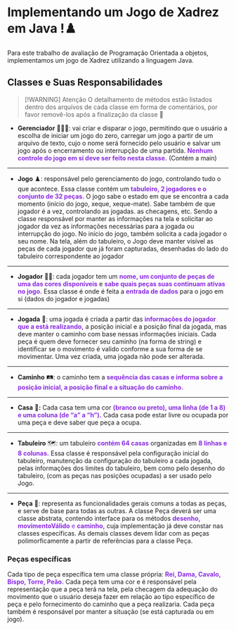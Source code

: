 # Implementando um Jogo de Xadrez em Java !♟️

Para este trabalho de avaliação de Programação Orientada a objetos, implementamos um jogo de Xadrez utilizando a linguagem Java.

## Classes e Suas Responsabilidades

> [!WARNING] Atenção
> O detalhamento de métodos estão listados dentro dos arquivos de cada classe em forma de comentários, por favor removê-los após a finalização da classe 💛 


- **Gerenciador** 👩🏽‍🔧: vai criar e disparar o jogo, permitindo que o usuário a escolha de iniciar um jogo do zero, carregar um jogo a partir de um arquivo de texto, cujo o nome será fornecido pelo usuário e salvar um jogo após o encerramento ou interrupção de uma partida. <span style="color: BlueViolet">**Nenhum controle do jogo em si deve ser feito nesta classe.** </span>(Contém a main)

---

- **Jogo** ♟️: responsável pelo gerenciamento do jogo, controlando tudo o que acontece. Essa classe contém um <span style="color: BlueViolet">**tabuleiro, 2 jogadores e o conjunto de 32 peças.**</span> O jogo sabe o estado em que se encontra a cada momento (início do jogo, xeque, xeque-mate). Sabe também de que jogador é a vez, controlando as jogadas. as checagens, etc. Sendo a classe responsável por manter as informações na tela e solicitar ao jogador da vez as informações necessárias para a jogada ou interrupção do jogo. No início do jogo, também solicita a cada jogador o seu nome. Na tela, além do tabuleiro, o Jogo deve manter visível as peças de cada jogador que já foram capturadas, desenhadas do lado do tabuleiro correspondente ao jogador

---

- **Jogador** 🧙🏽: cada jogador tem um <span style="color: BlueViolet">**nome, um conjunto de peças de uma das cores disponíveis**</span> e <span style="color: BlueViolet">**sabe quais peças suas continuam ativas no jogo.**</span> Essa classe é onde é feita a <span style="color: BlueViolet">**entrada de dados**</span> para o jogo em si (dados do jogador e jogadas)

---

- **Jogada** 🎲: uma jogada é criada a partir das <span style="color: BlueViolet">**informações do jogador que a está realizando,**</span> a posição inicial e a posição final da jogada, mas deve manter o caminho com base nessas informações iniciais. Cada peça é quem deve fornecer seu caminho (na forma de string) e identificar se o movimento é valido conforme a sua forma de se movimentar. Uma vez criada, uma jogada não pode ser alterada.

---

- **Caminho** 🛤️: o caminho tem a<span style="color: BlueViolet"> **sequência das casas e informa sobre a posição inicial, a posição final e a situação do caminho.**</span>

---

- **Casa** 🏡**:** Cada casa tem uma cor <span style="color: BlueViolet">**(branco ou preto), uma linha (de 1 a 8) e uma coluna (de “a” a “h”).**</span>  Cada casa pode estar livre ou ocupada por uma peça e deve saber que peça a ocupa.

---

- **Tabuleiro** 🗺️: um tabuleiro<span style="color: BlueViolet"> **contém 64 casas**</span> organizadas em <span style="color: BlueViolet">**8 linhas e 8 colunas.** </span> Essa classe é responsável pela configuração inicial do tabuleiro, manutenção da configuração do tabuleiro a cada jogada, pelas informações dos limites do tabuleiro, bem como pelo desenho do tabuleiro, (com as peças nas posições ocupadas) a ser usado pelo Jogo.

---

- **Peça** 🧩: representa as funcionalidades gerais comuns a todas as peças, e serve de base para todas as outras. A classe Peça deverá ser uma classe abstrata, contendo interface para os métodos <span style="color: BlueViolet">**desenho, movimentoVálido** e **caminho,**</span> cuja implementação já deve constar nas classes específicas. As demais classes devem lidar com as peças polimorficamente a partir de referências para a classe Peça.

### Peças específicas

Cada tipo de peça específica tem uma classe própria: <span style="color: BlueViolet">**Rei, Dama, Cavalo, Bispo, Torre, Peão.**</span> Cada peça tem uma cor e é responsável pela representação que a peça terá na tela, pela checagem da adequação do movimento que o usuário deseja fazer em relação ao tipo específico de peça e pelo fornecimento do caminho que a peça realizaria. Cada peça também é responsável por manter a situação (se está capturada ou em jogo).
